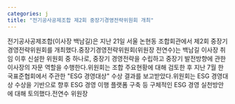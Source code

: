 ```yaml
---
categories: j
title: "전기공사공제조합 제2회 중장기경영전략위원회 개최"
---
```

전기공사공제조합(이사장 백남길)은 지난 21일 서울 논현동 조합회관에서 제2회 중장기경영전략위원회를 개최했다.중장기경영전략위원회(위원장 전연수)는 백남길 이사장 취임 이후 신설한 위원회 중 하나로, 중장기 경영전략을 수립하고 중장기 발전방향에 관한 이사장의 자문 역할을 수행한다.위원회는 조합 주요현황에 대해 검토한 후 지난 7월 한국표준협회에서 주관한 "ESG 경영대상" 수상 결과를 보고받았다.위원회는 ESG 경영대상 수상을 기반으로 향후 ESG 경영 이행 플랫폼 구축 등 구체적인 ESG 경영 실천방안에 대해 토의했다.전연수 위원장